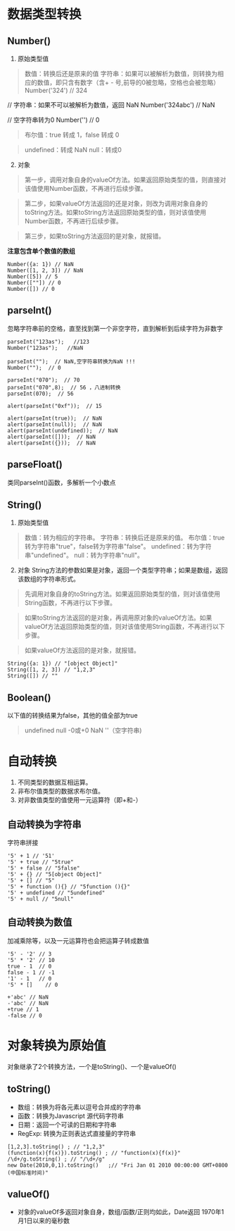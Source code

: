 # 数据类型转换

## Number()

1. 原始类型值
> 数值：转换后还是原来的值
> 字符串：如果可以被解析为数值，则转换为相应的数值，即只含有数字（含+ - 号,前导的0被忽略，空格也会被忽略）
  Number('324') // 324

  // 字符串：如果不可以被解析为数值，返回 NaN
  Number('324abc') // NaN

  // 空字符串转为0
   Number('') // 0

> 布尔值：true 转成 1，false 转成 0

> undefined：转成 NaN
> null：转成0

2. 对象
> 第一步，调用对象自身的valueOf方法。如果返回原始类型的值，则直接对该值使用Number函数，不再进行后续步骤。

> 第二步，如果valueOf方法返回的还是对象，则改为调用对象自身的toString方法。如果toString方法返回原始类型的值，则对该值使用Number函数，不再进行后续步骤。

> 第三步，如果toString方法返回的是对象，就报错。

   __注意包含单个数值的数组__
```
Number({a: 1}) // NaN
Number([1, 2, 3]) // NaN
Number([5]) // 5
Number([""]) // 0
Number([]) // 0
```

##  parseInt()
忽略字符串前的空格，直至找到第一个非空字符，直到解析到后续字符为非数字

```
parseInt("123as");   //123
Number("123as");   //NaN

parseInt("");  // NaN,空字符串转换为NaN !!!
Number("");  // 0

parseInt("070");  // 70
parseInt("070",8);  // 56 ，八进制转换
parseInt(070);  // 56

alert(parseInt("0xf"));  // 15

alert(parseInt(true));  // NaN
alert(parseInt(null));  // NaN
alert(parseInt(undefined));  // NaN
alert(parseInt([]));  // NaN
alert(parseInt({}));  // NaN
```

## parseFloat()
 类同parseInt()函数，多解析一个小数点

## String()
1. 原始类型值
> 数值：转为相应的字符串。
> 字符串：转换后还是原来的值。
> 布尔值：true转为字符串"true"，false转为字符串"false"。
> undefined：转为字符串"undefined"。
> null：转为字符串"null"。

2. 对象
String方法的参数如果是对象，返回一个类型字符串；如果是数组，返回该数组的字符串形式。
> 先调用对象自身的toString方法。如果返回原始类型的值，则对该值使用String函数，不再进行以下步骤。

> 如果toString方法返回的是对象，再调用原对象的valueOf方法。如果valueOf方法返回原始类型的值，则对该值使用String函数，不再进行以下步骤。

> 如果valueOf方法返回的是对象，就报错。

```
String({a: 1}) // "[object Object]"
String([1, 2, 3]) // "1,2,3"
String([]) // ""
```

## Boolean()
以下值的转换结果为false，其他的值全部为true
> undefined
> null
> -0或+0
> NaN
> ''（空字符串)

# 自动转换


1. 不同类型的数据互相运算。
2. 非布尔值类型的数据求布尔值。
3. 对非数值类型的值使用一元运算符（即+和-）


## 自动转换为字符串
字符串拼接

```
'5' + 1 // '51'
'5' + true // "5true"
'5' + false // "5false"
'5' + {} // "5[object Object]"
'5' + [] // "5"
'5' + function (){} // "5function (){}"
'5' + undefined // "5undefined"
'5' + null // "5null"
```

## 自动转换为数值
加减乘除等，以及一元运算符也会把运算子转成数值

```
'5' - '2' // 3
'5' * '2' // 10
true - 1  // 0
false - 1 // -1
'1' - 1   // 0
'5' * []    // 0

+'abc' // NaN
-'abc' // NaN
+true // 1
-false // 0
```

# 对象转换为原始值
对象继承了2个转换方法，一个是toString()、一个是valueOf()

## toString()
- 数组：转换为将各元素以逗号合并成的字符串
- 函数：转换为Javascript 源代码字符串
- 日期：返回一个可读的日期和字符串
- RegExp: 转换为正则表达式直接量的字符串

```
[1,2,3].toString() ; // "1,2,3"
(function(x){f(x)}).toString() ; // "function(x){f(x)}"
/\d+/g.toString() ; // "/\d+/g"
new Date(2010,0,1).toString()   ;// "Fri Jan 01 2010 00:00:00 GMT+0800 (中国标准时间)"

```

## valueOf()
- 对象的valueOf多返回对象自身，数组/函数/正则均如此，Date返回 1970年1月1日以来的毫秒数







